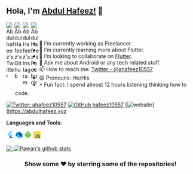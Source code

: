 ## Hola, I'm [Abdul Hafeez!](https://abdulhafeez.xyz) 👋


<a href="https://twitter.com/ahafeez10557">
  <img align="left" alt="Abdul hafeez's Twitter" width="22px" src="https://cdn.jsdelivr.net/npm/simple-icons@v3/icons/twitter.svg" />
</a>

<a href="https://github.com/hafeez10557">
  <img align="left" alt="Abdul Hafeez's Github" width="22px" src="https://cdn.jsdelivr.net/npm/simple-icons@v3/icons/github.svg" />
</a>
<a href="https://instagram.com/a.hafeez10557/">
  <img align="left" alt="Abdul Hafeez's Instagram" width="22px" src="https://cdn.jsdelivr.net/npm/simple-icons@v3/icons/instagram.svg" />
</a>
<a href="https://www.facebook.com/people/Abdul-Hafeez/100063561204409">
  <img align="left" alt="Abdul Hafeez's Facebook" width="22px" src="https://cdn.jsdelivr.net/npm/simple-icons@v3/icons/facebook.svg" />
</a>

<br/>
<br/>



- 🔭 I’m currently working as Freelancer.
- 🌱 I’m currently learning more about Flutter.
- 👯 I’m looking to collaborate on [Flutter](https://abdulhafeez.xyz/).
- 💬 Ask me about Android or any tech related stuff.
- 📫 How to reach me: [Twitter - @ahafeez10557](https://twitter.com/ahafeez10557) 
- 😄 Pronouns: He/His
- ⚡ Fun fact: I spend almost 12 hours listening thinking  how to code.

[![Twitter: ahafeez10557](https://img.shields.io/twitter/follow/imthepk?style=social)](https://twitter.com/ahafeez10557)
[![GitHub hafeez10557](https://img.shields.io/github/followers/iampawan?label=follow&style=social)](https://github.com/hafeez10557)
[![website](https://img.shields.io/badge/PortfolioWebsite-pawan.live-2648ff?style=flat-square&logo=google-chrome)](https://abdulhafeez.xyz


**Languages and Tools:**  

<code><img height="20" src="https://raw.githubusercontent.com/github/explore/80688e429a7d4ef2fca1e82350fe8e3517d3494d/topics/flutter/flutter.png"></code>
<code><img height="20" src="https://raw.githubusercontent.com/github/explore/80688e429a7d4ef2fca1e82350fe8e3517d3494d/topics/dart/dart.png"></code>
<code><img height="20" src="https://raw.githubusercontent.com/github/explore/80688e429a7d4ef2fca1e82350fe8e3517d3494d/topics/android/android.png"></code>
<code><img height="20" src="https://raw.githubusercontent.com/github/explore/80688e429a7d4ef2fca1e82350fe8e3517d3494d/topics/javascript/javascript.png"></code>

<a href="https://github.com/hafeez10557">
  <img align="center" src="https://github-readme-stats.vercel.app/api/top-langs/?username=iampawan&theme=light&hide_langs_below=1" />
</a>
<a href="https://github.com/hafeez10557">
 <img align="center" src="https://github-readme-stats.vercel.app/api?username=iampawan&show_icons=true&theme=light&line_height=27" alt="Pawan's github stats"/>
</a>

<div align="center">

### Show some ❤️ by starring some of the repositories!

</div>
